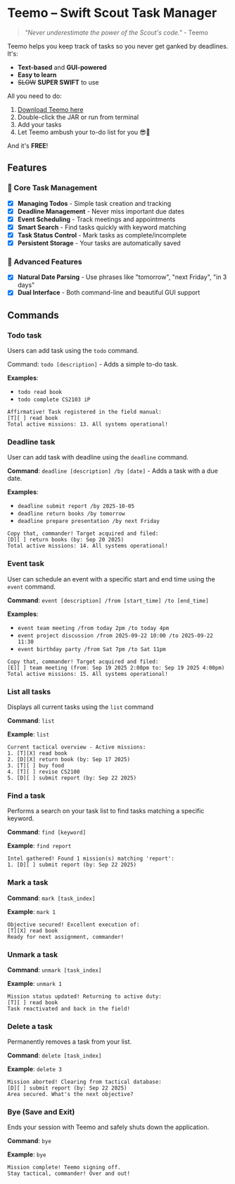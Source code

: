# Teemo – Swift Scout Task Manager
> *"Never underestimate the power of the Scout's code."* - Teemo

Teemo helps you keep track of tasks so you never get ganked by deadlines. It's:
- **Text-based** and **GUI-powered**
- **Easy to learn**
- ~~SLOW~~ **SUPER SWIFT** to use

All you need to do:
1. [Download Teemo here](https://github.com/ZavierCSJ/ip/releases)
2. Double-click the JAR or run from terminal
3. Add your tasks
4. Let Teemo ambush your to-do list for you 😎🍄

And it's **FREE**!

## Features

### 🎯 Core Task Management
- [x] **Managing Todos** - Simple task creation and tracking
- [x] **Deadline Management** - Never miss important due dates
- [x] **Event Scheduling** - Track meetings and appointments
- [x] **Smart Search** - Find tasks quickly with keyword matching
- [x] **Task Status Control** - Mark tasks as complete/incomplete
- [x] **Persistent Storage** - Your tasks are automatically saved

### 🚀 Advanced Features
- [x] **Natural Date Parsing** - Use phrases like "tomorrow", "next Friday", "in 3 days"
- [x] **Dual Interface** - Both command-line and beautiful GUI support

## Commands
### Todo task
Users can add task using the `todo` command.

Command: `todo [description]` - Adds a simple to-do task.

**Examples**:
*   `todo read book`
*   `todo complete CS2103 iP`

```
Affirmative! Task registered in the field manual:
[T][ ] read book
Total active missions: 13. All systems operational!
```
### Deadline task
User can add task with deadline using the `deadline` command.

**Command**: `deadline [description] /by [date]` - Adds a task with a due date.

**Examples**:
*   `deadline submit report /by 2025-10-05`
*   `deadline return books /by tomorrow`
*   `deadline prepare presentation /by next Friday`

```
Copy that, commander! Target acquired and filed:
[D][ ] return books (by: Sep 20 2025)
Total active missions: 14. All systems operational!
```
### Event task
User can schedule an event with a specific start and end time using the `event` command.

**Command**: `event [description] /from [start_time] /to [end_time]`

**Examples**:
*   `event team meeting /from today 2pm /to today 4pm`
*   `event project discussion /from 2025-09-22 10:00 /to 2025-09-22 11:30`
*   `event birthday party /from Sat 7pm /to Sat 11pm`

```
Copy that, commander! Target acquired and filed:
[E][ ] team meeting (from: Sep 19 2025 2:00pm to: Sep 19 2025 4:00pm)
Total active missions: 15. All systems operational!
```
### List all tasks
Displays all current tasks using the `list` command

**Command**: `list`

**Example**: `list`
```
Current tactical overview - Active missions:
1. [T][X] read book
2. [D][X] return book (by: Sep 17 2025)
3. [T][ ] buy food
4. [T][ ] revise CS2100
5. [D][ ] submit report (by: Sep 22 2025)
```
### Find a task
Performs a search on your task list to find tasks matching a specific keyword.

**Command**: `find [keyword]`

**Example**: `find report`
```
Intel gathered! Found 1 mission(s) matching 'report':
1. [D][ ] submit report (by: Sep 22 2025)
```

### Mark a task

**Command**: `mark [task_index]`

**Example**: `mark 1`
```
Objective secured! Excellent execution of:
[T][X] read book
Ready for next assignment, commander!
```
### Unmark a task

**Command**: `unmark [task_index]`

**Example**: `unmark 1`
```
Mission status updated! Returning to active duty:
[T][ ] read book
Task reactivated and back in the field!
```
### Delete a task
Permanently removes a task from your list.

**Command**: `delete [task_index]`

**Example**: `delete 3`
```
Mission aborted! Clearing from tactical database:
[D][ ] submit report (by: Sep 22 2025)
Area secured. What's the next objective?
```

### Bye (Save and Exit)
Ends your session with Teemo and safely shuts down the application.

**Command**: `bye`

**Example**: `bye`

```
Mission complete! Teemo signing off.
Stay tactical, commander! Over and out!
```

